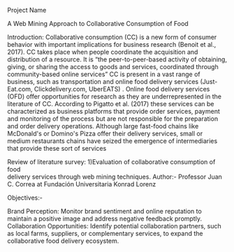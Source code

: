 Project Name
 
 A Web Mining Approach to Collaborative Consumption of Food            

Introduction:
          Collaborative consumption (CC) is a new form of consumer behavior with important implications for business research (Benoit et al., 2017). CC takes place when people coordinate the acquisition and distribution of a resource. It is “the peer-to-peer-based activity of obtaining, giving, or sharing the access to goods and services, coordinated through community-based online services” CC is present in a vast range of business, such as transportation and online food delivery services (Just-Eat.com, Clickdelivery.com, UberEATS) .
                 Online food delivery services (OFD) offer opportunities for research as they are underrepresented in the literature of CC. According to Pigatto et al. (2017) these services can be characterized as business platforms that provide order services, payment and monitoring of the process but are not responsible for the preparation and order delivery operations. Although large fast-food chains like McDonald's or Domino's Pizza offer their delivery services, small or medium restaurants chains have seized the emergence of intermediaries that provide these sort of services

Review of literature survey:
1)Evaluation of collaborative consumption of food     
         delivery services through web mining techniques.
Author:-
Professor Juan C. Correa at Fundación Universitaria Konrad Lorenz

Objectives:-

  Brand Perception: Monitor brand sentiment and online reputation to maintain a positive image and address negative feedback promptly.
  Collaboration Opportunities: Identify potential collaboration partners, such as local farms, suppliers, or complementary services, to expand the collaborative food delivery ecosystem.

